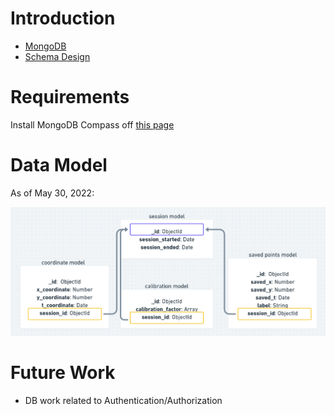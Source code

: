 # Introduction  
- [MongoDB](https://www.notion.so/Which-DB-to-choose-24bf4ec8c18448f28cb10c1a9df2563c)
- [Schema Design](https://www.notion.so/Schema-and-Data-Model-95c4011599f1473892fe5e79c34cd070) 

# Requirements
Install MongoDB Compass off [this page](https://www.mongodb.com/try/download/compass?tck=docs_compass)

# Data Model  
As of May 30, 2022:</p>
![data model](./data_model.png)
</p>

# Future Work
- DB work related to Authentication/Authorization
